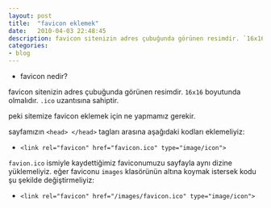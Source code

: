 ```yaml
---
layout: post
title:  "favicon eklemek"
date:   2010-04-03 22:48:45
description: favicon sitenizin adres çubuğunda görünen resimdir. `16x16` boyutunda olmalıdır. `.ico` uzantısına sahiptir.
categories:
- blog
---
```


- favicon nedir?

favicon sitenizin adres çubuğunda görünen resimdir. `16x16` boyutunda olmalıdır. `.ico` uzantısına sahiptir.

peki sitemize favicon eklemek için ne yapmamız gerekir.

sayfamızın `<head> </head>` tagları arasına aşağıdaki kodları eklemeliyiz:

- `<link rel="favicon" href="favicon.ico" type="image/icon">`

`favion.ico` ismiyle kaydettiğimiz faviconumuzu sayfayla aynı dizine yüklemeliyiz. eğer faviconu `images` klasörünün altına koymak istersek kodu şu şekilde değiştirmeliyiz:

- `<link rel="favicon" href="/images/favicon.ico" type="image/icon">`







